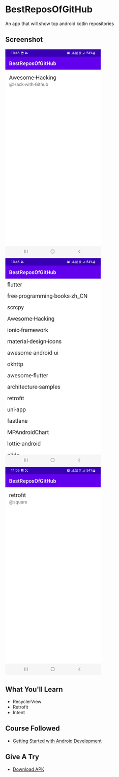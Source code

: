 BestReposOfGitHub
=================

An app that will show top android kotlin repositories

Screenshot
------------

<p float="left">
<img src="https://github.com/noobshubham/BestReposOfGitHub/blob/master/source-preview/screenshot/detailsRepoActivity.jpg" width="300"/>
<img src="https://github.com/noobshubham/BestReposOfGitHub/blob/master/source-preview/screenshot/mainActivity.jpg" width="300"/>
<img src="https://github.com/noobshubham/BestReposOfGitHub/blob/master/source-preview/screenshot/retrofit.jpg" width="300"/>
</p>


What You'll Learn
------------

- RecyclerView
- Retrofit
- Intent

Course Followed
------------

- [Getting Started with Android Development](https://www.pluralsight.com/courses/getting-started-android-development)

Give A Try
------------

- [Download APK](https://github.com/noobshubham/BestReposOfGitHub/releases/download/v1.0/BestReposOfGitHub.apk)

